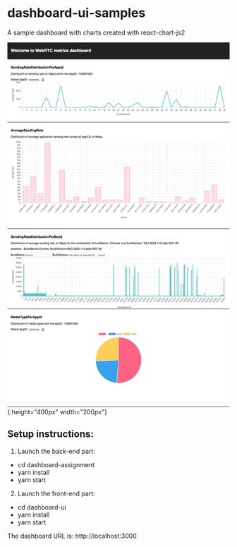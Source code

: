 # dashboard-ui-samples
A sample dashboard with charts created with react-chart-js2

 ![alt text](https://raw.githubusercontent.com/pascalh90/dashboard-ui-samples/master/screenshot.jpg){:height="400px" width="200px"}

## Setup instructions:
1) Launch the back-end part:
 - cd dashboard-assignment
 - yarn install
 - yarn start

2) Launch the front-end part:
 - cd dashboard-ui
 - yarn install
 - yarn start

The dashboard URL is: http://localhost:3000
